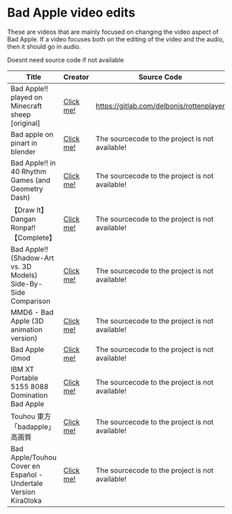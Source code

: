 # Bad Apple video edits

These are videos that are mainly focused on changing the video aspect of Bad Apple. If a video focuses both on the editing of the video and the audio, then it should go in audio.

Doesnt need source code if not available

| Title             | Creator                     | Source Code                                  | Video       |
| ----------------- | --------------------------- | -------------------------------------------- | ----------- |
| Bad Apple!! played on Minecraft sheep [original] | [Click me!](https://www.youtube.com/channel/UCVP-0ePDBxeNemne0zAFZkg) | https://gitlab.com/delbonis/rottenplayer | [Click me!](https://www.youtube.com/watch?v=tO6sfku_1b8) |
| Bad apple on pinart in blender | [Click me!](https://www.youtube.com/channel/UCe64J6qUnpCjqL_yv-NvVuA) | The sourcecode to the project is not available! | [Click me!](https://www.youtube.com/watch?v=LosOIFUJKu8) |
| Bad Apple!! in 40 Rhythm Games (and Geometry Dash) | [Click me!](https://www.youtube.com/channel/UCg7xTb3vlPbOBpYhh_v3tpQ) | The sourcecode to the project is not available! | [Click me!](https://www.youtube.com/watch?v=4tQYA03Qcag) |
| 【Draw It】Dangan Ronpa!!【Complete】 | [Click me!](https://www.nicovideo.jp/user/1585977) | The sourcecode to the project is not available! | [Click me!](https://www.nicovideo.jp/watch/sm23159930) |
| Bad Apple!! (Shadow-Art vs. 3D Models) Side-By-Side Comparison | [Click me!](https://youtube.com/channel/UCtGS6qhtgReq0GqZQmgh5GQ) | The sourcecode to the project is not available! | [Click me!](https://youtube.com/watch?v=XXQqJDHzcHg) |
| MMD6 - Bad Apple (3D animation version) | [Click me!](https://youtube.com/channel/UCe-63cGLMyGrlKEjO-vxb5g) | The sourcecode to the project is not available! | [Click me!](https://youtube.com/watch?v=iV5A-VzKWvw) |
| Bad Apple Gmod | [Click me!](https://youtube.com/channel/UCEnr2Tyjt4qhMx79eTOPAjQ) | The sourcecode to the project is not available! | [Click me!](https://youtube.com/watch?v=Z7VnlwacqxI) |
| IBM XT Portable 5155 8088 Domination Bad Apple | [Click me!](https://www.youtube.com/channel/UC9fHGi6wKHnPTnyxdicDwfg) | The sourcecode to the project is not available! | [Click me!](https://www.youtube.com/watch?v=E0h8BUUboP0) |
| Touhou 東方　「badapple」　高画質 | [Click me!](https://youtube.com/channel/UCMHdQoqB3dM2NKGQ-d2GQHg) | The sourcecode to the project is not available! | [Click me!](https://youtube.com/watch?v=uz6JNn8SiUM) |
| Bad Apple/Touhou Cover en Español - Undertale Version Kira0loka | [Click me!](https://youtube.com/channel/UClTf9_COnyHtvzoc85bckVw) | The sourcecode to the project is not available! | [Click me!](https://youtube.com/watch?v=xABb5iWV-AA) |